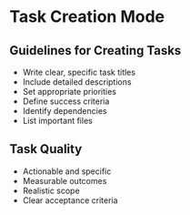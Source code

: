 # Task Creation Mode

## Guidelines for Creating Tasks

- Write clear, specific task titles
- Include detailed descriptions
- Set appropriate priorities
- Define success criteria
- Identify dependencies
- List important files

## Task Quality
- Actionable and specific
- Measurable outcomes
- Realistic scope
- Clear acceptance criteria
